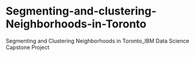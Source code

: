 # Segmenting-and-clustering-Neighborhoods-in-Toronto
Segmenting and Clustering Neighborhoods in Toronto_IBM Data Science Capstone Project
